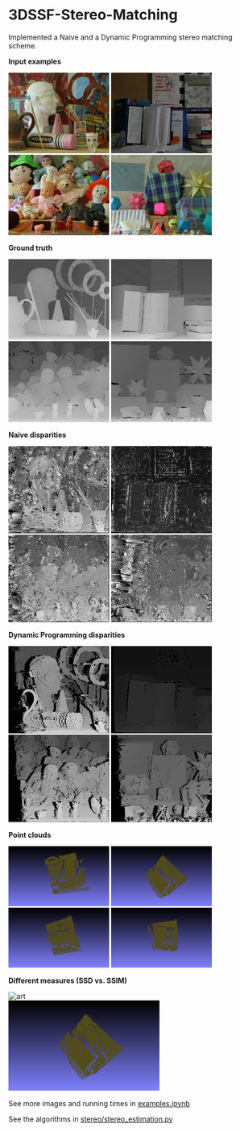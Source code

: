 # 3DSSF-Stereo-Matching

Implemented a Naive and a Dynamic Programming stereo matching scheme.

**Input examples**

<img src="images/art1.png" width="200" alt="art"> <img src="images/books1.png" width="200" alt="books">
<img src="images/dolls1.png" width="200" alt="dolls"> <img src="images/moebius1.png" width="200" alt="reindeer">

**Ground truth**

<img src="images/art1_true.png" width="200" alt="art"> <img src="images/books1_true.png" width="200" alt="books">
<img src="images/dolls1_true.png" width="200" alt="dolls"> <img src="images/moebius1_true.png" width="200" alt="reindeer">

**Naive disparities**

<img src="output/images/art_naive.png" width="200" alt="art"> <img src="output/images/books_naive.png" width="200" alt="books">
<img src="output/images/dolls_naive.png" width="200" alt="dolls"> <img src="output/images/moebius_naive.png" width="200" alt="reindeer">

**Dynamic Programming disparities**

<img src="output/images/art_dp.png" width="200" alt="art"> <img src="output/images/books_dp.png" width="200" alt="books">
<img src="output/images/dolls_dp.png" width="200" alt="dolls"> <img src="output/images/moebius_dp.png" width="200" alt="reindeer">

**Point clouds**

<img src="output/meshlab/art_mesh.png" width="200" alt="art"> <img src="output/meshlab/books_mesh.png" width="200" alt="books">
<img src="output/meshlab/dolls_mesh.png" width="200" alt="dolls"> <img src="output/meshlab/reindeer_mesh.png" width="200" alt="reindeer">

**Different measures (SSD vs. SSIM)**

<img src="https://i.ibb.co/dWV1fkZ/ssim.png" width="300" alt="art"><br/> <img src="output/meshlab/books_mesh.png" width="300" alt="books">

See more images and running times in [examples.ipynb](examples.ipynb)

See the algorithms in [stereo/stereo_estimation.py](stereo/stereo_estimation.py)

